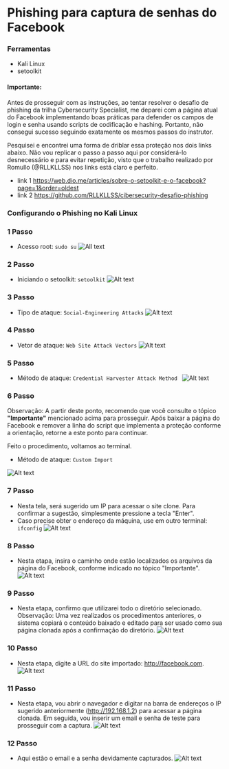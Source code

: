 # Phishing para captura de senhas do Facebook

### Ferramentas

- Kali Linux
- setoolkit

#### Importante:
Antes de prosseguir com as instruções, ao tentar resolver o desafio de phishing da trilha Cybersecurity Specialist, me deparei com a página atual do Facebook implementando boas práticas para defender os campos de login e senha usando scripts de codificação e hashing. Portanto, não consegui sucesso seguindo exatamente os mesmos passos do instrutor.

Pesquisei e encontrei uma forma de driblar essa proteção nos dois links abaixo. Não vou replicar o passo a passo aqui por considerá-lo desnecessário e para evitar repetição, visto que o trabalho realizado por Romullo (@RLLKLLSS) nos links está claro e perfeito.

- link 1 https://web.dio.me/articles/sobre-o-setoolkit-e-o-facebook?page=1&order=oldest
- link 2 https://github.com/RLLKLLSS/cibersecurity-desafio-phishing 
  
### Configurando o Phishing no Kali Linux

### 1 Passo
- Acesso root: ``` sudo su ```
![All text](./imagem1.png "Optional title")

### 2 Passo
- Iniciando o setoolkit: ``` setoolkit ```
![Alt text](./imagem2.png "Optional title")

### 3 Passo
- Tipo de ataque: ``` Social-Engineering Attacks ```
![Alt text](./imagem3.png "Optional title")

### 4 Passo
- Vetor de ataque: ``` Web Site Attack Vectors ```
![Alt text](./imagem4.png "Optional title")

### 5 Passo
- Método de ataque: ```Credential Harvester Attack Method ```
![Alt text](./imagem5.png "Optional title")

### 6 Passo
Observação: A partir deste ponto, recomendo que você consulte o tópico **"Importante"** mencionado acima para prosseguir. Após baixar a página do Facebook e remover a linha do script que implementa a proteção conforme a orientação, retorne a este ponto para continuar.

 Feito o procedimento, voltamos ao terminal.
- Método de ataque: ``` Custom Import ```
  
![Alt text](./imagem6.png "Optional title")

### 7 Passo
- Nesta tela, será sugerido um IP para acessar o site clone. Para confirmar a sugestão, simplesmente pressione a tecla "Enter".
- Caso precise obter o endereço da máquina, use em outro terminal: ``` ifconfig ```
![Alt text](./imagem7.png "Optional title")

### 8 Passo
- Nesta etapa, insira o caminho onde estão localizados os arquivos da página do Facebook, conforme indicado no tópico "Importante".
![Alt text](./imagem8.png "Optional title")

### 9 Passo
- Nesta etapa, confirmo que utilizarei todo o diretório selecionado.
Observação: Uma vez realizados os procedimentos anteriores, o sistema copiará o conteúdo baixado e editado para ser usado como sua página clonada após a confirmação do diretório.
![Alt text](./imagem9.png "Optional title")

### 10 Passo
- Nesta etapa, digite a URL do site importado: http://facebook.com.
![Alt text](./imagem10.png "Optional title")

### 11 Passo
- Nesta etapa, vou abrir o navegador e digitar na barra de endereços o IP sugerido anteriormente (http://192.168.1.2) para acessar a página clonada. Em seguida, vou inserir um email e senha de teste para prosseguir com a captura.
![Alt text](./imagem11.png "Optional title")

### 12 Passo
- Aqui estão o email e a senha devidamente capturados.
![Alt text](./imagem12.png "Optional title")